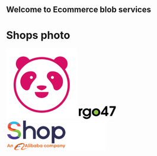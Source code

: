 ## Welcome to Ecommerce blob services

# Shops photo
![Image](https://github.com/NyeinChanAung-Dev/ecommerce-blob/blob/master/Ecommerce-Blob/wwwroot/photo/shops/foodpanda.png?raw=true)
![Image](https://github.com/NyeinChanAung-Dev/ecommerce-blob/blob/master/Ecommerce-Blob/wwwroot/photo/shops/rgo47.png?raw=true)
![Image](https://github.com/NyeinChanAung-Dev/ecommerce-blob/blob/master/Ecommerce-Blob/wwwroot/photo/shops/shopdotcom.png?raw=true)

